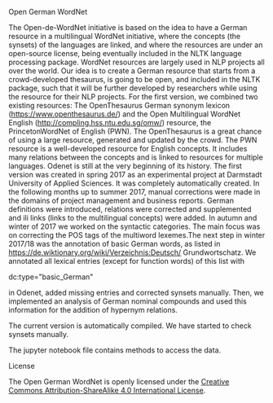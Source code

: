 Open German WordNet

The Open-de-WordNet initiative is based on the idea to have a German resource in a multilingual WordNet initiative, where the concepts (the synsets) of the languages are linked, and where the resources are under an open-source license, being eventually included in the NLTK language processing package. WordNet resources are largely used in NLP projects all over the world. Our idea is to create a German resource that starts from a crowd-developed thesaurus, is going to be open, and included in the NLTK package, such that it will be further developed by researchers while using the resource for their NLP projects.
For the first version, we combined two existing resources: The OpenThesaurus German synonym lexicon (https://www.openthesaurus.de/) and the Open Multilingual WordNet English (http://compling.hss.ntu.edu.sg/omw/) resource, the PrincetonWordNet of English (PWN). The OpenThesaurus is a great chance of using a large resource, generated and updated by the crowd. The PWN resource is a well-developed resource for English concepts. It includes many relations between the concepts and is linked to resources for multiple languages. 
Odenet is still at the very beginning of its history. The first version was
created in spring 2017 as an experimental project at Darmstadt University
of Applied Sciences. It was completely automatically created. In the
following months up to summer 2017, manual corrections were made
in the domains of project management and business reports. German
definitions were introduced, relations were corrected and supplemented
and ili links (links to the multilingual concepts) were added. In autumn
and winter of 2017 we worked on the syntactic categories. The main focus
was on correcting the POS tags of the multiword lexemes.The next
step in winter 2017/18 was the annotation of basic German words, as
listed in https://de.wiktionary.org/wiki/Verzeichnis:Deutsch/
Grundwortschatz. We annotated all lexical entries (except for function
words) of this list with

dc:type="basic_German"

in Odenet, added missing entries and corrected synsets manually. Then,
we implemented an analysis of German nominal compounds and used
this information for the addition of hypernym relations.

The current version is automatically compiled. We have started to check synsets manually. 

The jupyter notebook file contains methods to access the data.

License

The Open German WordNet is openly licensed under the [Creative Commons Attribution-ShareAlike 4.0 International License](https://creativecommons.org/licenses/by-sa/4.0/).

